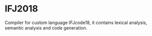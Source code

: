 # IFJ2018

Compiler for custom language IFJcode18, it contains lexical analysis, semantic analysis and code generation.
